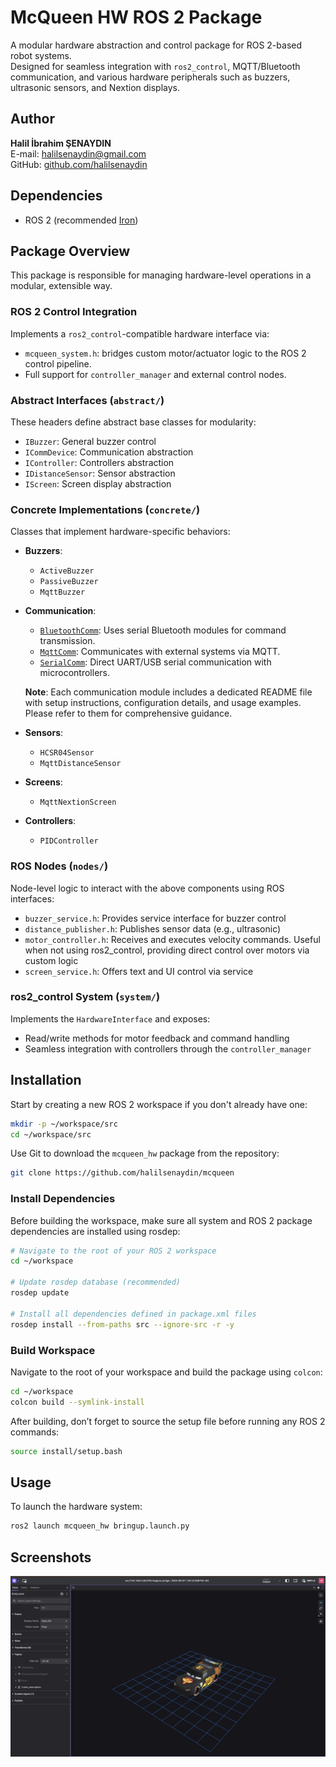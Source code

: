 # McQueen HW ROS 2 Package

A modular hardware abstraction and control package for ROS 2-based robot systems.  
Designed for seamless integration with `ros2_control`, MQTT/Bluetooth communication, and various hardware peripherals such as buzzers, ultrasonic sensors, and Nextion displays.

## Author

**Halil İbrahim ŞENAYDIN**  
E-mail: halilsenaydin@gmail.com  
GitHub: [github.com/halilsenaydin](https://github.com/halilsenaydin)

## Dependencies

- ROS 2 (recommended [Iron](https://docs.ros.org/en/iron/Installation/Ubuntu-Install-Debs.html))

## Package Overview

This package is responsible for managing hardware-level operations in a modular, extensible way.

### ROS 2 Control Integration

Implements a `ros2_control`-compatible hardware interface via:

- `mcqueen_system.h`: bridges custom motor/actuator logic to the ROS 2 control pipeline.
- Full support for `controller_manager` and external control nodes.

### Abstract Interfaces (`abstract/`)

These headers define abstract base classes for modularity:

- `IBuzzer`: General buzzer control
- `ICommDevice`: Communication abstraction
- `IController`: Controllers abstraction
- `IDistanceSensor`: Sensor abstraction
- `IScreen`: Screen display abstraction

### Concrete Implementations (`concrete/`)

Classes that implement hardware-specific behaviors:

- **Buzzers**:

  - `ActiveBuzzer`
  - `PassiveBuzzer`
  - `MqttBuzzer`

- **Communication**:

  - [`BluetoothComm`](docs/BluetoothComm.md): Uses serial Bluetooth modules for command transmission.
  - [`MqttComm`](docs/MqttComm.md): Communicates with external systems via MQTT.
  - [`SerialComm`](docs/SerialComm.md): Direct UART/USB serial communication with microcontrollers.

  **Note**: Each communication module includes a dedicated README file with setup instructions, configuration details, and usage examples. Please refer to them for comprehensive guidance.

- **Sensors**:

  - `HCSR04Sensor`
  - `MqttDistanceSensor`

- **Screens**:

  - `MqttNextionScreen`

- **Controllers**:
  - `PIDController`

### ROS Nodes (`nodes/`)

Node-level logic to interact with the above components using ROS interfaces:

- `buzzer_service.h`: Provides service interface for buzzer control
- `distance_publisher.h`: Publishes sensor data (e.g., ultrasonic)
- `motor_controller.h`: Receives and executes velocity commands. Useful when not using ros2_control, providing direct control over motors via custom logic
- `screen_service.h`: Offers text and UI control via service

### ros2_control System (`system/`)

Implements the `HardwareInterface` and exposes:

- Read/write methods for motor feedback and command handling
- Seamless integration with controllers through the `controller_manager`

## Installation

Start by creating a new ROS 2 workspace if you don't already have one:

```bash
mkdir -p ~/workspace/src
cd ~/workspace/src
```

Use Git to download the `mcqueen_hw` package from the repository:

```bash
git clone https://github.com/halilsenaydin/mcqueen
```

### Install Dependencies

Before building the workspace, make sure all system and ROS 2 package dependencies are installed using rosdep:

```bash
# Navigate to the root of your ROS 2 workspace
cd ~/workspace

# Update rosdep database (recommended)
rosdep update

# Install all dependencies defined in package.xml files
rosdep install --from-paths src --ignore-src -r -y
```

### Build Workspace

Navigate to the root of your workspace and build the package using `colcon`:

```bash
cd ~/workspace
colcon build --symlink-install
```

After building, don’t forget to source the setup file before running any ROS 2 commands:

```bash
source install/setup.bash
```

## Usage

To launch the hardware system:

```bash
ros2 launch mcqueen_hw bringup.launch.py
```

## Screenshots

![Foxglove Visualization](docs/img/foxglove.png)
